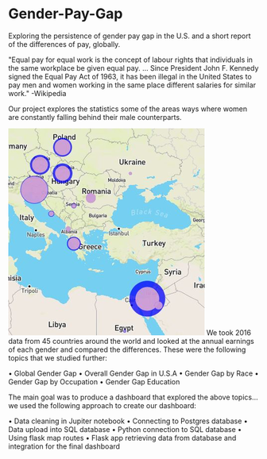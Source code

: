 # Gender-Pay-Gap
Exploring the persistence of gender pay gap in the U.S. and a short report of the differences of pay, globally.

"Equal pay for equal work is the concept of labour rights that individuals in the same workplace be given equal pay. ... Since President John F. Kennedy signed the Equal Pay Act of 1963, it has been illegal in the United States to pay men and women working in the same place different salaries for similar work."
-Wikipedia

Our project explores the statistics some of the areas ways where women are constantly falling behind their male counterparts.

![](europe.JPG)
We took 2016 data from 45 countries around the world and looked at the annual earnings of each gender and compared the differences.
These were the following topics that we studied further:


•	Global Gender Gap
•	Overall Gender Gap in U.S.A
•	Gender Gap by Race
•	Gender Gap by Occupation
•	Gender Gap Education

The main goal was to produce a dashboard that explored the above topics… we used the following approach to create our dashboard:

•	Data cleaning in Jupiter notebook
•	Connecting to Postgres database
•	Data upload into SQL database
•	Python connection to SQL database
•	Using flask map routes
•	Flask app retrieving data from database and integration for the final dashboard
